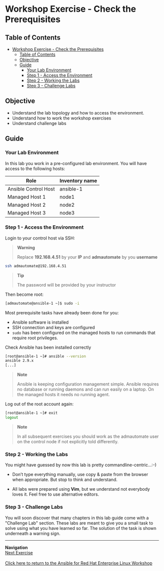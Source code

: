 # Workshop Exercise - Check the Prerequisites

## Table of Contents

- [Workshop Exercise - Check the Prerequisites](#workshop-exercise---check-the-prerequisites)
  - [Table of Contents](#table-of-contents)
  - [Objective](#objective)
  - [Guide](#guide)
    - [Your Lab Environment](#your-lab-environment)
    - [Step 1 - Access the Environment](#step-1---access-the-environment)
    - [Step 2 - Working the Labs](#step-2---working-the-labs)
    - [Step 3 - Challenge Labs](#step-3---challenge-labs)

## Objective

* Understand the lab topology and how to access the environment.
* Understand how to work the workshop exercises
* Understand challenge labs

## Guide

### Your Lab Environment

In this lab you work in a pre-configured lab environment. You will have access to the following hosts:

| Role                 | Inventory name |
| ---------------------| ---------------|
| Ansible Control Host | ansible-1      |
| Managed Host 1       | node1          |
| Managed Host 2       | node2          |
| Managed Host 3       | node3          |

### Step 1 - Access the Environment

Login to your control host via SSH:

> **Warning**
>
> Replace **192.168.4.51** by your **IP** and **admautomate** by you **username**

```bash
ssh admautomate@192.168.4.51
```

> **Tip**
>
> The password will be provided by your instructor

Then become root:

```bash
[admautomate@ansible-1 ~]$ sudo -i
```

Most prerequisite tasks have already been done for you:

* Ansible software is installed
* SSH connection and keys are configured
* `sudo` has been configured on the managed hosts to run commands that require root privileges.

Check Ansible has been installed correctly

```bash
[root@ansible-1 ~]# ansible --version
ansible 2.9.x
[...]
```

> **Note**
>
> Ansible is keeping configuration management simple. Ansible requires no database or running daemons and can run easily on a laptop. On the managed hosts it needs no running agent.

Log out of the root account again:

```bash
[root@ansible-1 ~]# exit
logout
```

> **Note**
>
> In all subsequent exercises you should work as the admautomate user on the control node if not explicitly told differently.

### Step 2 - Working the Labs

You might have guessed by now this lab is pretty commandline-centric…​ :-)

* Don’t type everything manually, use copy & paste from the browser when appropriate. But stop to think and understand.

* All labs were prepared using **Vim**, but we understand not everybody loves it. Feel free to use alternative editors. 

### Step 3 - Challenge Labs

You will soon discover that many chapters in this lab guide come with a "Challenge Lab" section. These labs are meant to give you a small task to solve using what you have learned so far. The solution of the task is shown underneath a warning sign.

---
**Navigation**
<br>
[Next Exercise](../1.2-adhoc)
<br><br>
[Click here to return to the Ansible for Red Hat Enterprise Linux Workshop](../README.md)